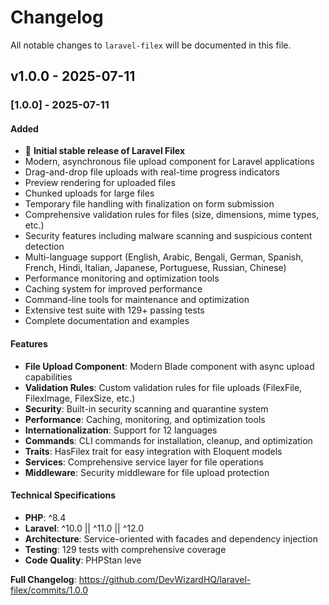 # Changelog

All notable changes to `laravel-filex` will be documented in this file.

## v1.0.0 - 2025-07-11

### [1.0.0] - 2025-07-11

#### Added

- 🎉 **Initial stable release of Laravel Filex**
- Modern, asynchronous file upload component for Laravel applications
- Drag-and-drop file uploads with real-time progress indicators
- Preview rendering for uploaded files
- Chunked uploads for large files
- Temporary file handling with finalization on form submission
- Comprehensive validation rules for files (size, dimensions, mime types, etc.)
- Security features including malware scanning and suspicious content detection
- Multi-language support (English, Arabic, Bengali, German, Spanish, French, Hindi, Italian, Japanese, Portuguese, Russian, Chinese)
- Performance monitoring and optimization tools
- Caching system for improved performance
- Command-line tools for maintenance and optimization
- Extensive test suite with 129+ passing tests
- Complete documentation and examples

#### Features

- **File Upload Component**: Modern Blade component with async upload capabilities
- **Validation Rules**: Custom validation rules for file uploads (FilexFile, FilexImage, FilexSize, etc.)
- **Security**: Built-in security scanning and quarantine system
- **Performance**: Caching, monitoring, and optimization tools
- **Internationalization**: Support for 12 languages
- **Commands**: CLI commands for installation, cleanup, and optimization
- **Traits**: HasFilex trait for easy integration with Eloquent models
- **Services**: Comprehensive service layer for file operations
- **Middleware**: Security middleware for file upload protection

#### Technical Specifications

- **PHP**: ^8.4
- **Laravel**: ^10.0 || ^11.0 || ^12.0
- **Architecture**: Service-oriented with facades and dependency injection
- **Testing**: 129 tests with comprehensive coverage
- **Code Quality**: PHPStan leve

**Full Changelog**: https://github.com/DevWizardHQ/laravel-filex/commits/1.0.0
